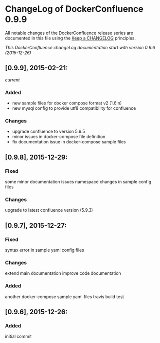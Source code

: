 # ChangeLog of DockerConfluence 0.9.9

All notable changes of the DockerConfluence release series are documented in this file using the [Keep a CHANGELOG](http://keepachangelog.com/) principles.

_This DockerConfluence changeLog documentation start with version 0.9.6 (2015-12-26)_

## [0.9.9], 2015-02-21:
_current_

### Added
- new sample files for docker compose format v2 (1.6.n)
- new mysql config to provide utf8 compatibility for confluence

### Changes
- upgrade confluence to version 5.9.5
- minor issues in docker-compose file definition
- fix documentation issue in docker-compose sample files

## [0.9.8], 2015-12-29:

### Fixed
some minor documentation issues
namespace changes in sample config files

### Changes
upgrade to latest confluence version (5.9.3)


## [0.9.7], 2015-12-27:

### Fixed
syntax error in sample yaml config files

### Changes
extend main documentation
improve code documentation

### Added
another docker-compose sample yaml files
travis build test


## [0.9.6], 2015-12-26:

### Added
initial commit